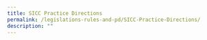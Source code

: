 ```yaml
---
title: SICC Practice Directions
permalink: /legislations-rules-and-pd/SICC-Practice-Directions/
description: ""
---
```

